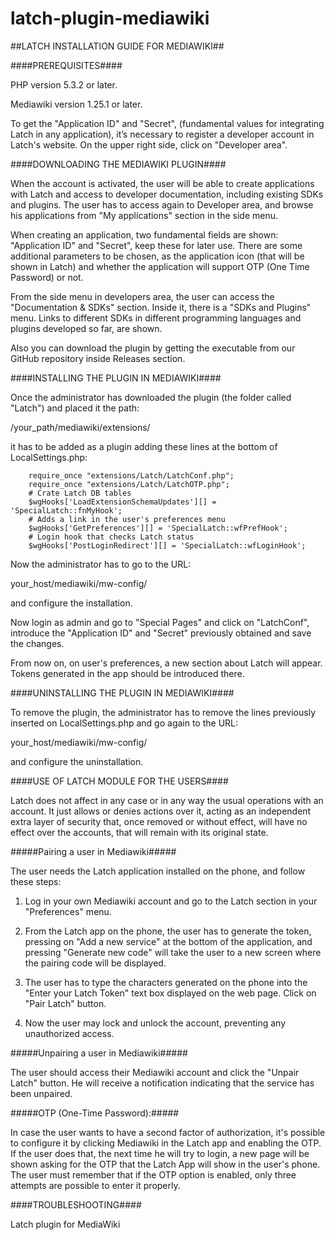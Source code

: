 # latch-plugin-mediawiki

##LATCH INSTALLATION GUIDE FOR MEDIAWIKI##

####PREREQUISITES####

PHP version 5.3.2 or later.

Mediawiki version 1.25.1 or later.

To get the "Application ID" and "Secret", (fundamental values for integrating Latch in any application), it’s necessary to register a developer account in Latch's website. On the upper right side, click on "Developer area".

####DOWNLOADING THE MEDIAWIKI PLUGIN####

When the account is activated, the user will be able to create applications with Latch and access to developer documentation, including existing SDKs and plugins. The user has to access again to Developer area, and browse his applications from "My applications" section in the side menu.

When creating an application, two fundamental fields are shown: "Application ID" and "Secret", keep these for later use. There are some additional parameters to be chosen, as the application icon (that will be shown in Latch) and whether the application will support OTP (One Time Password) or not.

From the side menu in developers area, the user can access the "Documentation & SDKs" section. Inside it, there is a "SDKs and Plugins" menu. Links to different SDKs in different programming languages and plugins developed so far, are shown.

Also you can download the plugin by getting the executable from our GitHub repository inside Releases section.

####INSTALLING THE PLUGIN IN MEDIAWIKI####

Once the administrator has downloaded the plugin (the folder called "Latch") and placed it the path:

/your_path/mediawiki/extensions/

 it has to be added as a plugin adding these lines at the bottom of LocalSettings.php:
~~~
	require_once "extensions/Latch/LatchConf.php";
    require_once "extensions/Latch/LatchOTP.php";
	# Crate Latch DB tables 
	$wgHooks['LoadExtensionSchemaUpdates'][] = 'SpecialLatch::fnMyHook';
	# Adds a link in the user's preferences menu
	$wgHooks['GetPreferences'][] = 'SpecialLatch::wfPrefHook';
	# Login hook that checks Latch status
	$wgHooks['PostLoginRedirect'][] = 'SpecialLatch::wfLoginHook';
~~~
Now the administrator has to go to the URL:

your_host/mediawiki/mw-config/

and configure the installation.

Now login as admin and go to "Special Pages" and click on "LatchConf", introduce the "Application ID" and "Secret" previously obtained and save the changes.

From now on, on user's preferences, a new section about Latch will appear. Tokens generated in the app should be introduced there.

####UNINSTALLING THE PLUGIN IN MEDIAWIKI####

To remove the plugin, the administrator has to remove the lines previously inserted on LocalSettings.php and go again to the URL:

your_host/mediawiki/mw-config/

and configure the uninstallation.

####USE OF LATCH MODULE FOR THE USERS####

Latch does not affect in any case or in any way the usual operations with an account. It just allows or denies actions over it, acting as an independent extra layer of security that, once removed or without effect, will have no effect over the accounts, that will remain with its original state.

#####Pairing a user in Mediawiki#####

The user needs the Latch application installed on the phone, and follow these steps:

1. Log in your own Mediawiki account and go to the Latch section in your "Preferences" menu.

2. From the Latch app on the phone, the user has to generate the token, pressing on "Add a new service" at the bottom of the application, and pressing "Generate new code" will take the user to a new screen where the pairing code will be displayed.

3. The user has to type the characters generated on the phone into the "Enter your Latch Token" text box displayed on the web page. Click on "Pair Latch" button.

4. Now the user may lock and unlock the account, preventing any unauthorized access.

#####Unpairing a user in Mediawiki#####

The user should access their Mediawiki account and click the "Unpair Latch" button. He will receive a notification indicating that the service has been unpaired.

#####OTP (One-Time Password):#####

In case the user wants to have a second factor of authorization, it's possible to configure it by clicking Mediawiki in the Latch app and enabling the OTP.
If the user does that, the next time he will try to login, a new page will be shown asking for the OTP that the Latch App will show in the user's phone.
The user must remember that if the OTP option is enabled, only three attempts are possible to enter it properly.

####TROUBLESHOOTING####


Latch plugin for MediaWiki
